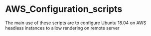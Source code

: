# AWS_Configuration_scripts
The main use of these scripts are to configure Ubuntu 18.04 on AWS headless instances to allow rendering on remote server
